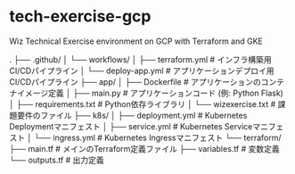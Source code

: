 # tech-exercise-gcp
Wiz Technical Exercise environment on GCP with Terraform and GKE

.
├── .github/
│   └── workflows/
│       ├── terraform.yml       # インフラ構築用CI/CDパイプライン
│       └── deploy-app.yml      # アプリケーションデプロイ用CI/CDパイプライン
├── app/
│   ├── Dockerfile            # アプリケーションのコンテナイメージ定義
│   ├── main.py               # アプリケーションコード (例: Python Flask)
│   ├── requirements.txt      # Python依存ライブラリ
│   └── wizexercise.txt       # 課題要件のファイル 
├── k8s/
│   ├── deployment.yml        # Kubernetes Deploymentマニフェスト
│   ├── service.yml           # Kubernetes Serviceマニフェスト
│   └── ingress.yml           # Kubernetes Ingressマニフェスト
└── terraform/
    ├── main.tf               # メインのTerraform定義ファイル
    ├── variables.tf          # 変数定義
    └── outputs.tf            # 出力定義
